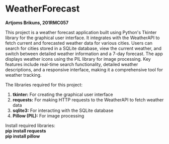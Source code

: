 # WeatherForecast

<b>Artjoms Brikuns, 201RMC057</b>

This project is a weather forecast application built using Python's Tkinter library for the graphical user interface. It integrates with the WeatherAPI to fetch current and forecasted weather data for various cities. Users can search for cities stored in a SQLite database, view the current weather, and switch between detailed weather information and a 7-day forecast. The app displays weather icons using the PIL library for image processing. Key features include real-time search functionality, detailed weather descriptions, and a responsive interface, making it a comprehensive tool for weather tracking.

The libraries required for this project:

1. <b>tkinter:</b> For creating the graphical user interface
2. <b>requests:</b> For making HTTP requests to the WeatherAPI to fetch weather data
3. <b>sqlite3:</b> For interacting with the SQLite database
4. <b>Pillow (PIL):</b> For image processing

Install required libraries: <br>
<b>pip install requests</b> <br>
<b>pip install pillow</b>
